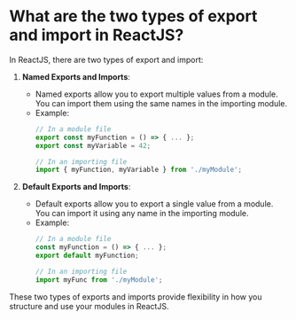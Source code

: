 # What are the two types of export and import in ReactJS?

In ReactJS, there are two types of export and import:

1. **Named Exports and Imports**:
    - Named exports allow you to export multiple values from a module. You can import them using the same names in the importing module.
    - Example:
      ```javascript
      // In a module file
      export const myFunction = () => { ... };
      export const myVariable = 42;

      // In an importing file
      import { myFunction, myVariable } from './myModule';
      ```

2. **Default Exports and Imports**:
    - Default exports allow you to export a single value from a module. You can import it using any name in the importing module.
    - Example:
      ```javascript
      // In a module file
      const myFunction = () => { ... };
      export default myFunction;

      // In an importing file
      import myFunc from './myModule';
      ```

These two types of exports and imports provide flexibility in how you structure and use your modules in ReactJS.